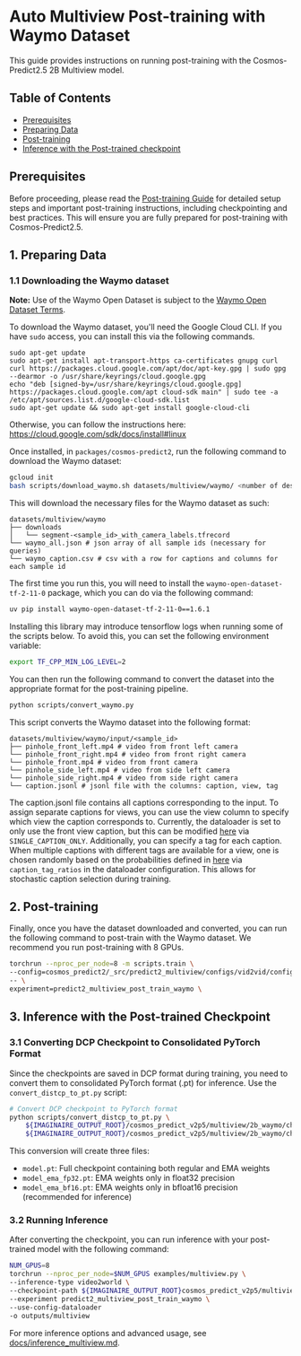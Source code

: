 # Auto Multiview Post-training with Waymo Dataset

This guide provides instructions on running post-training with the Cosmos-Predict2.5 2B Multiview model.

## Table of Contents

- [Prerequisites](#prerequisites)
- [Preparing Data](#1-preparing-data)
- [Post-training](#2-post-training)
- [Inference with the Post-trained checkpoint](#3-inference-with-the-post-trained-checkpoint)

## Prerequisites

Before proceeding, please read the [Post-training Guide](./post-training.md) for detailed setup steps and important post-training instructions, including checkpointing and best practices. This will ensure you are fully prepared for post-training with Cosmos-Predict2.5.

## 1. Preparing Data

### 1.1 Downloading the Waymo dataset

**Note:** Use of the Waymo Open Dataset is subject to the [Waymo Open Dataset Terms](https://waymo.com/open/terms/).

To download the Waymo dataset, you'll need the Google Cloud CLI. If you have `sudo` access, you can install this via the following commands.
```
sudo apt-get update
sudo apt-get install apt-transport-https ca-certificates gnupg curl
curl https://packages.cloud.google.com/apt/doc/apt-key.gpg | sudo gpg --dearmor -o /usr/share/keyrings/cloud.google.gpg
echo "deb [signed-by=/usr/share/keyrings/cloud.google.gpg] https://packages.cloud.google.com/apt cloud-sdk main" | sudo tee -a /etc/apt/sources.list.d/google-cloud-sdk.list
sudo apt-get update && sudo apt-get install google-cloud-cli
```
Otherwise, you can follow the instructions here: https://cloud.google.com/sdk/docs/install#linux

Once installed, in `packages/cosmos-predict2`, run the following command to download the Waymo dataset:
```bash
gcloud init
bash scripts/download_waymo.sh datasets/multiview/waymo/ <number of desired files>
```

This will download the necessary files for the Waymo dataset as such:
```
datasets/multiview/waymo
├── downloads
│   └── segment-<sample_id>_with_camera_labels.tfrecord
└── waymo_all.json # json array of all sample ids (necessary for queries)
└── waymo_caption.csv # csv with a row for captions and columns for each sample id
```

The first time you run this, you will need to install the `waymo-open-dataset-tf-2-11-0` package, which you can do via the following command:
```bash
uv pip install waymo-open-dataset-tf-2-11-0==1.6.1
```

Installing this library may introduce tensorflow logs when running some of the scripts below. To avoid this, you can set the following environment variable:
```bash
export TF_CPP_MIN_LOG_LEVEL=2
```

You can then run the following command to convert the dataset into the appropriate format for the post-training pipeline.
```bash
python scripts/convert_waymo.py
```
This script converts the Waymo dataset into the following format:
```
datasets/multiview/waymo/input/<sample_id>
├── pinhole_front_left.mp4 # video from front left camera
└── pinhole_front_right.mp4 # video from front right camera
└── pinhole_front.mp4 # video from front camera
└── pinhole_side_left.mp4 # video from side left camera
└── pinhole_side_right.mp4 # video from side right camera
└── caption.jsonl # jsonl file with the columns: caption, view, tag
```

The caption.jsonl file contains all captions corresponding to the input. To assign separate captions for views, you can use the view column to specify which view the caption corresponds to. Currently, the dataloader is set to only use the front view caption, but this can be modified [here](../projects/cosmos/predict2_multiview/configs/vid2vid/defaults/local_dataloader.py) via `SINGLE_CAPTION_ONLY`. Additionally, you can specify a tag for each caption. When multiple captions with different tags are available for a view, one is chosen randomly based on the probabilities defined in [here](../projects/cosmos/predict2_multiview/datasets/local_dataset_train.py) via `caption_tag_ratios` in the dataloader configuration. This allows for stochastic caption selection during training.

## 2. Post-training

Finally, once you have the dataset downloaded and converted, you can run the following command to post-train with the Waymo dataset. We recommend you run post-training with 8 GPUs.
```bash
torchrun --nproc_per_node=8 -m scripts.train \
--config=cosmos_predict2/_src/predict2_multiview/configs/vid2vid/config.py \
-- \
experiment=predict2_multiview_post_train_waymo \
```

## 3. Inference with the Post-trained Checkpoint

### 3.1 Converting DCP Checkpoint to Consolidated PyTorch Format

Since the checkpoints are saved in DCP format during training, you need to convert them to consolidated PyTorch format (.pt) for inference. Use the `convert_distcp_to_pt.py` script:

```bash
# Convert DCP checkpoint to PyTorch format
python scripts/convert_distcp_to_pt.py \
    ${IMAGINAIRE_OUTPUT_ROOT}/cosmos_predict_v2p5/multiview/2b_waymo/checkpoints/iter_000002000/model/ \
    ${IMAGINAIRE_OUTPUT_ROOT}/cosmos_predict_v2p5/multiview/2b_waymo/checkpoints/iter_000002000/
```

This conversion will create three files:

- `model.pt`: Full checkpoint containing both regular and EMA weights
- `model_ema_fp32.pt`: EMA weights only in float32 precision
- `model_ema_bf16.pt`: EMA weights only in bfloat16 precision (recommended for inference)

### 3.2 Running Inference

After converting the checkpoint, you can run inference with your post-trained model with the following command:

```bash
NUM_GPUS=8
torchrun --nproc_per_node=$NUM_GPUS examples/multiview.py \
--inference-type video2world \
--checkpoint-path ${IMAGINAIRE_OUTPUT_ROOT}cosmos_predict_v2p5/multiview/2b_waymo/checkpoints/iter_000000500/model_ema_bf16.pt \
--experiment predict2_multiview_post_train_waymo \
--use-config-dataloader
-o outputs/multiview
```

For more inference options and advanced usage, see [docs/inference_multiview.md](./inference_multiview.md).
